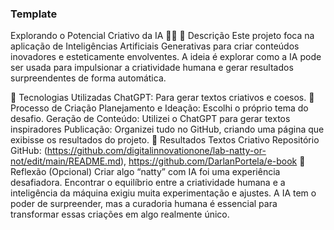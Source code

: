 
### Template

Explorando o Potencial Criativo da IA 🎨🤖
📒 Descrição
Este projeto foca na aplicação de Inteligências Artificiais Generativas para criar conteúdos inovadores e esteticamente envolventes. A ideia é explorar como a IA pode ser usada para impulsionar a criatividade humana e gerar resultados surpreendentes de forma automática.

🤖 Tecnologias Utilizadas
ChatGPT: Para gerar textos criativos e coesos.
🧐 Processo de Criação
Planejamento e Ideação: Escolhi o próprio tema do desafio.
Geração de Conteúdo: Utilizei o ChatGPT para gerar textos inspiradores
Publicação: Organizei tudo no GitHub, criando uma página que exibisse os resultados do projeto.
🚀 Resultados
Textos Criativo
Repositório GitHub: (https://github.com/digitalinnovationone/lab-natty-or-not/edit/main/README.md), https://github.com/DarlanPortela/e-book
💭 Reflexão (Opcional)
Criar algo “natty” com IA foi uma experiência desafiadora. Encontrar o equilíbrio entre a criatividade humana e a inteligência da máquina exigiu muita experimentação e ajustes. A IA tem o poder de surpreender, mas a curadoria humana é essencial para transformar essas criações em algo realmente único.
